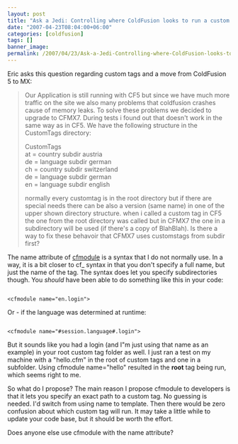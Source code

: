 ```yaml
---
layout: post
title: "Ask a Jedi: Controlling where ColdFusion looks to run a custom tag"
date: "2007-04-23T08:04:00+06:00"
categories: [coldfusion]
tags: []
banner_image: 
permalink: /2007/04/23/Ask-a-Jedi-Controlling-where-ColdFusion-looks-to-run-a-custom-tag
---
```


Eric asks this question regarding custom tags and a move from ColdFusion 5 to MX:

<blockquote>
Our Application is still running with CF5 but since we have much more traffic on the site we also many problems that coldfusion crashes cause of memory leaks. To solve these problems we decided to upgrade to CFMX7. During tests i found out that <cfmodule> doesn't work in the same way as in CF5. We have the following structure in the CustomTags directory:

CustomTags<br>
at = country subdir austria<br>
de = language subdir german<br>
ch = country subdir switzerland<br>
de = language subdir german<br>
en = language subdir english<br>

normally every customtag is in the root directory but if there are special needs there can be also a version (same name) in one of the upper shown directory structure.
when i called a custom tag in CF5 <cfmodule name="blahblah"> the one from the root directory was called but in CFMX7 the one in a subdirectory will be used (if there's a copy of BlahBlah). Is there a way to fix these behavoir that CFMX7
uses customstags from subdir first?
</blockquote>

The name attribute of <a href="http://www.cfquickdocs.com/?getDoc=cfmodule">cfmodule</a> is a syntax that I do not normally use. In a way, it is a bit closer to cf_ syntax in that you don't specify a full name, but just the name of the tag. The syntax does let you specify subdirectories though. You <i>should</i> have been able to do something like this in your code:

<code>
&lt;cfmodule name="en.login"&gt;
</code>

Or - if the language was determined at runtime:

<code>
&lt;cfmodule name="#session.language#.login"&gt;
</code>

But it sounds like you had a login (and I"m just using that name as an example) in your root custom tag folder as well. I just ran a test on my machine with a "hello.cfm" in the root of custom tags and one in a subfolder. Using cfmodule name="hello" resulted in the <b>root</b> tag being run, which seems right to me.

So what do I propose? The main reason I propose cfmodule to developers is that it lets you specify an exact path to a custom tag. No guessing is needed. I'd switch from using name to template. Then there would be zero confusion about which custom tag will run. It may take a little while to update your code base, but it should be worth the effort. 

Does anyone else use cfmodule with the name attribute?